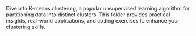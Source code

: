 Dive into K-means clustering, a popular unsupervised learning algorithm for partitioning data into distinct clusters. This folder provides practical insights, real-world applications, and coding exercises to enhance your clustering skills.
